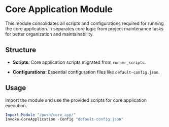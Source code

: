 # Core Application Module

This module consolidates all scripts and configurations required for running the core application. It separates core logic from project maintenance tasks for better organization and maintainability.

## Structure

- **Scripts**: Core application scripts migrated from `runner_scripts`.

- **Configurations**: Essential configuration files like `default-config.json`.

## Usage

Import the module and use the provided scripts for core application execution.

```powershell
Import-Module "/pwsh/core_app/"
Invoke-CoreApplication -Config "default-config.json"
```
